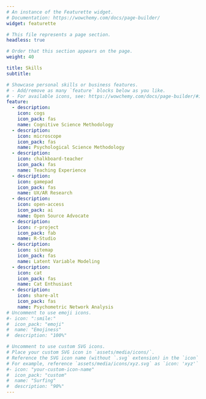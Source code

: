 ```yaml
---
# An instance of the Featurette widget.
# Documentation: https://wowchemy.com/docs/page-builder/
widget: featurette

# This file represents a page section.
headless: true

# Order that this section appears on the page.
weight: 40

title: Skills
subtitle:

# Showcase personal skills or business features.
# - Add/remove as many `feature` blocks below as you like.
# - For available icons, see: https://wowchemy.com/docs/page-builder/#icons
feature:
  - description: 
    icon: cogs
    icon_pack: fas
    name: Cognitive Science Methodology
  - description: 
    icon: microscope
    icon_pack: fas
    name: Psychological Science Methodology
  - description: 
    icon: chalkboard-teacher
    icon_pack: fas
    name: Teaching Experience
  - description: 
    icon: gamepad
    icon_pack: fas
    name: UX/AR Research
  - description: 
    icon: open-access
    icon_pack: ai
    name: Open Source Advocate
  - description: 
    icon: r-project
    icon_pack: fab
    name: R-Studio
  - description: 
    icon: sitemap
    icon_pack: fas
    name: Latent Variable Modeling
  - description: 
    icon: cat
    icon_pack: fas
    name: Cat Enthusiast
  - description: 
    icon: share-alt
    icon_pack: fas
    name: Psychometric Network Analysis
# Uncomment to use emoji icons.
#- icon: ":smile:"
#  icon_pack: "emoji"
#  name: "Emojiness"
#  description: "100%"

# Uncomment to use custom SVG icons.
# Place your custom SVG icon in `assets/media/icons/`.
# Reference the SVG icon name (without `.svg` extension) in the `icon` field.
# For example, reference `assets/media/icons/xyz.svg` as `icon: 'xyz'`
#- icon: "your-custom-icon-name"
#  icon_pack: "custom"
#  name: "Surfing"
#  description: "90%"
---
```

